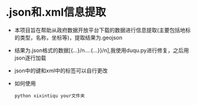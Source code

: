# .json和.xml信息提取

* 本项目旨在帮助从政府数据开放平台下载的数据进行信息提取(主要包括地标的类型，名称，坐标等)，提取结果为.geojson
* 结果为.json格式的数据[{...}/n....{...}}/n],我使用duqu.py进行修复，之后用json逐行加载
* json中的键和xml中的标签可以自行更改
* 如何使用

  ```
  python xixintiqu your文件夹
  ```
